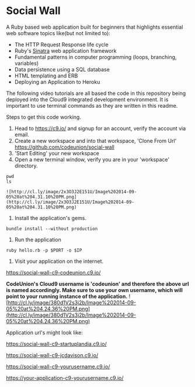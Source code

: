 # Social Wall

A Ruby based web application built for beginners that highlights essential web software topics like(but not limited to):

- The HTTP Request Response life cycle
- Ruby's [Sinatra][sinatra] web application framework
- Fundamental patterns in computer programming (loops, branching, variables)
- Data persistence using a SQL database
- HTML templating and ERB
- Deploying an Application to Heroku

The following video tutorials are all based the code in this repository being deployed into the Cloud9 integrated development environment.  It is important to use terminal commands as they are written in this readme.  

Steps to get this code working.

1. Head to https://c9.io/ and signup for an account, verify the account via email.
1. Create a new workspace and into that workspace, 'Clone From Url' https://github.com/codeunion/social-wall
1. 'Start Editing' your new workspace
1. Open a new terminal window, verify you are in your 'workspace' directory.
  ```
  pwd
  ls
  ```
    ![http://cl.ly/image/2x3O3J2E151U/Image%202014-09-05%20at%204.31.10%20PM.png](http://cl.ly/image/2x3O3J2E151U/Image%202014-09-05%20at%204.31.10%20PM.png)

1. Install the application's gems.

  ```
  bundle install --without production
  ```
1. Run the application

  ```
  ruby hello.rb -p $PORT -o $IP
  ```
1. Visit your application on the internet.

  https://social-wall-c9-codeunion.c9.io/

  **CodeUnion's Cloud9 username is 'codeunion' and therefore the above url is named accordingly.  Make sure to use your own username, which will point to your running instance of the application.**
    ![http://cl.ly/image/380d1V2s3j2b/Image%202014-09-05%20at%204.24.36%20PM.png](http://cl.ly/image/380d1V2s3j2b/Image%202014-09-05%20at%204.24.36%20PM.png)

  Application url's might look like:

  https://social-wall-c9-startuplandia.c9.io/

  https://social-wall-c9-jcdavison.c9.io/

  https://social-wall-c9-yourusername.c9.io/

  https://your-application-c9-yourusername.c9.io/

[sinatra]:http://www.sinatrarb.com/

